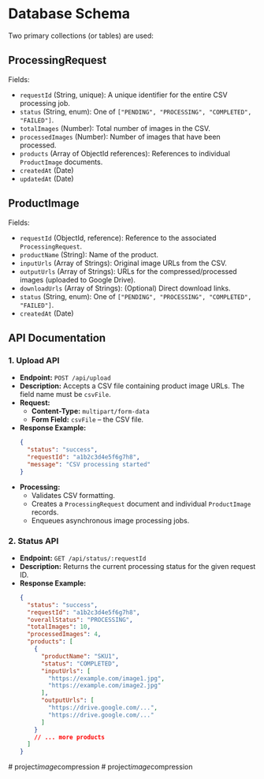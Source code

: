 # Database Schema

Two primary collections (or tables) are used:

## ProcessingRequest

Fields:

- `requestId` (String, unique): A unique identifier for the entire CSV processing job.
- `status` (String, enum): One of `["PENDING", "PROCESSING", "COMPLETED", "FAILED"]`.
- `totalImages` (Number): Total number of images in the CSV.
- `processedImages` (Number): Number of images that have been processed.
- `products` (Array of ObjectId references): References to individual `ProductImage` documents.
- `createdAt` (Date)
- `updatedAt` (Date)

## ProductImage

Fields:

- `requestId` (ObjectId, reference): Reference to the associated `ProcessingRequest`.
- `productName` (String): Name of the product.
- `inputUrls` (Array of Strings): Original image URLs from the CSV.
- `outputUrls` (Array of Strings): URLs for the compressed/processed images (uploaded to Google Drive).
- `downloadUrls` (Array of Strings): (Optional) Direct download links.
- `status` (String, enum): One of `["PENDING", "PROCESSING", "COMPLETED", "FAILED"]`.
- `createdAt` (Date)

## API Documentation

### 1. Upload API

- **Endpoint:** `POST /api/upload`
- **Description:** Accepts a CSV file containing product image URLs. The field name must be `csvFile`.
- **Request:**
  - **Content-Type:** `multipart/form-data`
  - **Form Field:** `csvFile` – the CSV file.
- **Response Example:**
  ```json
  {
    "status": "success",
    "requestId": "a1b2c3d4e5f6g7h8",
    "message": "CSV processing started"
  }
  ```
- **Processing:**
  - Validates CSV formatting.
  - Creates a `ProcessingRequest` document and individual `ProductImage` records.
  - Enqueues asynchronous image processing jobs.

### 2. Status API

- **Endpoint:** `GET /api/status/:requestId`
- **Description:** Returns the current processing status for the given request ID.
- **Response Example:**
  ```json
  {
    "status": "success",
    "requestId": "a1b2c3d4e5f6g7h8",
    "overallStatus": "PROCESSING",
    "totalImages": 10,
    "processedImages": 4,
    "products": [
      {
        "productName": "SKU1",
        "status": "COMPLETED",
        "inputUrls": [
          "https://example.com/image1.jpg",
          "https://example.com/image2.jpg"
        ],
        "outputUrls": [
          "https://drive.google.com/...",
          "https://drive.google.com/..."
        ]
      }
      // ... more products
    ]
  }
  ```
#   p r o j e c t _ i m a g e _ c o m p r e s s i o n  
 #   p r o j e c t _ i m a g e _ c o m p r e s s i o n  
 